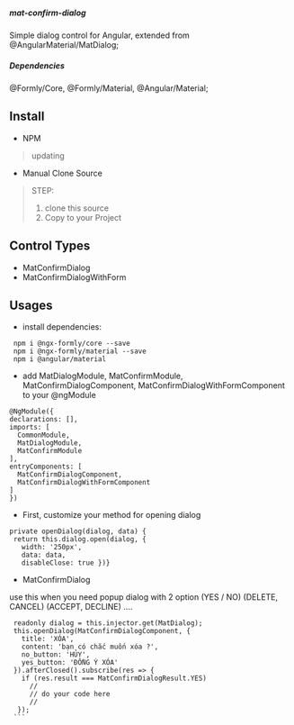 ##### mat-confirm-dialog
  Simple dialog control for Angular, extended from @AngularMaterial/MatDialog;
##### Dependencies
 @Formly/Core, @Formly/Material, @Angular/Material; 
## Install
  * NPM
  > updating
  * Manual Clone Source 
  > STEP: 
  > 1. clone this source
  > 2. Copy to your Project 
## Control Types 
  * MatConfirmDialog 
  * MatConfirmDialogWithForm
## Usages
  * install dependencies: 
  ```
   npm i @ngx-formly/core --save 
   npm i @ngx-formly/material --save
   npm i @angular/material
  ```
  * add MatDialogModule, MatConfirmModule, MatConfirmDialogComponent, MatConfirmDialogWithFormComponent to your @ngModule 
  ```
  @NgModule({
  declarations: [],
  imports: [
    CommonModule,
    MatDialogModule,
    MatConfirmModule
  ],
  entryComponents: [
    MatConfirmDialogComponent, 
    MatConfirmDialogWithFormComponent
  ] 
  })
  ```
  
   * First, customize your method for opening dialog 
   ```
   private openDialog(dialog, data) {
    return this.dialog.open(dialog, {
      width: '250px',
      data: data,
      disableClose: true })}
   ```
  
   * MatConfirmDialog 
   <P> use this when you need popup dialog with 2 option (YES / NO) (DELETE, CANCEL) (ACCEPT, DECLINE) .... <P>
  
   ```
    readonly dialog = this.injector.get(MatDialog);
    this.openDialog(MatConfirmDialogComponent, {
      title: 'XÓA',
      content: 'bạn có chắc muốn xóa ?',
      no_button: 'HỦY',
      yes_button: 'ĐỒNG Ý XÓA'
    }).afterClosed().subscribe(res => {
      if (res.result === MatConfirmDialogResult.YES)
        //
        // do your code here 
        //
     });
    ```
  
 
 

  


